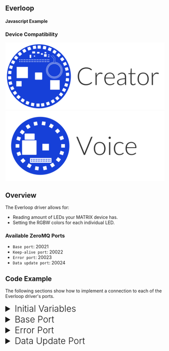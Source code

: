 <h2 style="padding-top:0">Everloop</h2>
<h4 style="padding-top:0">Javascript Example</h4>


### Device Compatibility
<img class="creator-compatibility-icon" src="/img/creator-icon.svg">
<img class="voice-compatibility-icon" src="/img/voice-icon.svg">

## Overview

The Everloop driver allows for:

* Reading amount of LEDs your MATRIX device has.
* Setting the RGBW colors for each individual LED.

<h3 style="padding-top:0">Available ZeroMQ Ports</h3>

* `Base port`: 20021
* `Keep-alive port`: 20022
* `Error port`: 20023
* `Data update port`: 20024

## Code Example
The following sections show how to implement a connection to each of the Everloop driver's ports.

<!-- Initial Variables -->
<details>
<summary style="font-size: 1.75rem; font-weight: 300;">Initial Variables</summary>
Before we go into connecting to each port, the variables defined below are needed in order to access the ZeroMQ and MATRIX Protocol Buffer libraries for Javascript. We also define a few helpful variables for easy references.
```language-javascript
var zmq = require('zeromq');// Asynchronous Messaging Framework
var matrix_io = require('matrix-protos').matrix_io;// Protocol Buffers for MATRIX function
var matrix_ip = '127.0.0.1';// Local IP
var matrix_everloop_base_port = 20021;// Port for Everloop driver
var matrix_device_leds = 0;// Holds amount of LEDs on MATRIX device
```
</details>

<!-- Base PORT -->
<details>
<summary style="font-size: 1.75rem; font-weight: 300;">Base Port</summary>
Here is where the main logic for our Everloop example goes. Once we connect to the **Base Port**, the program will start an endless loop to create and send LED configurations with randomly generated RGBW values. However, before sending the LED configuration to you MATRIX device, it will wait until the amount of `matrix_device_leds` is defined.
```language-javascript
// Create a Pusher socket
var configSocket = zmq.socket('push');
// Connect Pusher to Base Port
configSocket.connect('tcp://' + matrix_ip + ':' + matrix_everloop_base_port);

// Create an empty Everloop image
var image = matrix_io.malos.v1.io.EverloopImage.create();

// Loop every 50 milliseconds
setInterval(function(){
  // For each device LED
  for (var i = 0; i < matrix_device_leds; ++i) {
    // Set individual LED value
    image.led[i] = {
      red: Math.floor(Math.random() * 200)+1,
      green: Math.floor(Math.random() * 255)+1,
      blue: Math.floor(Math.random() * 50)+1,
      white: 0
    };
  }

  // Store the Everloop image in MATRIX configuration
  var config = matrix_io.malos.v1.driver.DriverConfig.create({
    'image': image
  });
    
  // Send MATRIX configuration to MATRIX device
  if(matrix_device_leds > 0)
    configSocket.send(matrix_io.malos.v1.driver.DriverConfig.encode(config).finish());
},50);
```
</details>

<!-- Keep-alive PORT -->
<details>
<summary style="font-size: 1.75rem; font-weight: 300;">Keep-alive Port</summary>
The next step is to connect and send a message to the **Keep-alive Port**. That message, an empty string, will grant us a response from the **Data Update Port** with the value we need for `matrix_device_leds`.
```language-javascript
// Create a Pusher socket
var pingSocket = zmq.socket('push')
// Connect Pusher to Keep-alive port
pingSocket.connect('tcp://' + matrix_ip + ':' + (matrix_everloop_base_port + 1));
// Send a single ping
pingSocket.send('');
```
</details>

<!-- Error PORT -->
<details>
<summary style="font-size: 1.75rem; font-weight: 300;">Error Port</summary>
Connecting to the **Error Port** is optional, but highly recommended if you want to log any errors that occur within MATRIX CORE.
```language-javascript
// Create a Subscriber socket
var errorSocket = zmq.socket('sub');
// Connect Subscriber to Error port
errorSocket.connect('tcp://' + matrix_ip + ':' + (matrix_everloop_base_port + 2));
// Connect Subscriber to Error port
errorSocket.subscribe('');
// On Message
errorSocket.on('message', (error_message) => {
  console.log('Error received: ' + error_message.toString('utf8'));// Log error
});
```
</details>

<!-- Data Update PORT -->
<details>
<summary style="font-size: 1.75rem; font-weight: 300;">Data Update Port</summary>
A connection to the **Data Update Port** will allow us to receive the LED count we want for the `matrix_device_leds` variable. Once that variable is set, the MATRIX device will begin reading the Everloop images being sent to the base port.

```language-javascript
// Create a Subscriber socket
var updateSocket = zmq.socket('sub');
// Connect Subscriber to Data Update port
updateSocket.connect('tcp://' + matrix_ip + ':' + (matrix_everloop_base_port + 3));
// Subscribe to messages
updateSocket.subscribe('');
// On Message
updateSocket.on('message', (buffer) => {
  var data = matrix_io.malos.v1.io.EverloopImage.decode(buffer);// Extract message
  matrix_device_leds = data.everloopLength;// Save MATRIX device LED count
});
```
<h2>Data Output</h2>
The javascript object below is an example output you'll receive from the **Data Update Port**.
```language-javascript
{
  led: [],
  everloopLength: 35
}
```
</details>